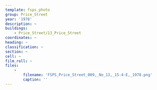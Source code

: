 ```yaml
---
template: fsps_photo
group: Price_Street
year: '1978'
description: ~
buildings:
    - Price_Street/13_Price_Street
coordinates: ~
heading: ~
classification: ~
section: ~
cell: ~
film_roll: ~
files:
    -
        filename: 'FSPS_Price_Street_009,_No_13,_15-4-E,_1978.png'
        caption: ''
---
```

